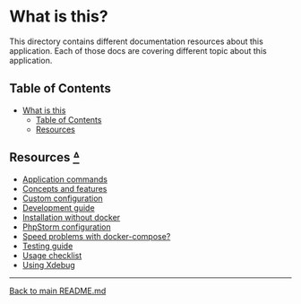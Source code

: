 # What is this?

This directory contains different documentation resources about this
application. Each of those docs are covering different topic about this
application.

## Table of Contents

* [What is this](#what-is-this)
    * [Table of Contents](#table-of-contents)
    * [Resources](#resources-table-of-contents)

## Resources [ᐞ](#table-of-contents)

* [Application commands](COMMANDS.md)
* [Concepts and features](CONCEPTS_AND_FEATURES.md)
* [Custom configuration](CUSTOM_CONFIGURATION.md)
* [Development guide](DEVELOPMENT.md)
* [Installation without docker](INSTALLATION_WITHOUT_DOCKER.md)
* [PhpStorm configuration](PHPSTORM.md)
* [Speed problems with docker-compose?](SPEED_UP_DOCKER_COMPOSE.md)
* [Testing guide](TESTING.md)
* [Usage checklist](USAGE_CHECKLIST.md)
* [Using Xdebug](XDEBUG.md)

---

[Back to main README.md](../README.md)
